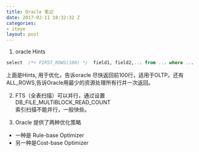 ```yaml
---
title: Oracle 笔记
date: 2017-02-11 18:32:32 Z
categories:
- iteye
layout: post
---
```


1. oracle Hints  
```sql
select  /*+ FIRST_ROWS(100) */  field1, field2,... from ... where ... 
```
上面是Hints, 用于优化，告诉oracle 尽快返回前100行，适用于OLTP。还有ALL_ROWS,告诉Oracle用最少的资源处理所有行并一次返回。   

2. FTS（全表扫描）可以并行，通过设置 DB_FILE_MULTIBLOCK_READ_COUNT  
索引扫描不能并行，一般快些。

3. Oracle 提供了两种优化策略  
* 一种是 Rule-base Optimizer   
* 另一种是Cost-base Optimizer    
